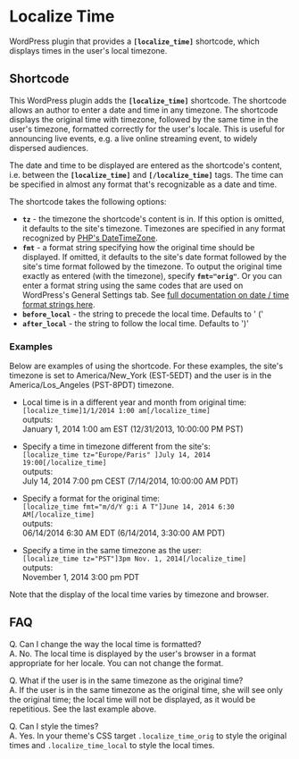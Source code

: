 Localize Time
=============

WordPress plugin that provides a **`[localize_time]`** shortcode, which displays times in
the user's local timezone.

## Shortcode

This WordPress plugin adds the **`[localize_time]`** shortcode. The shortcode allows an author
to enter a date and time in any timezone. The shortcode displays the original time with
timezone, followed by the same time in the user's timezone, formatted correctly for the
user's locale. This is useful for announcing live events, e.g. a live online streaming
event, to widely dispersed audiences.

The date and time to be displayed are entered as the shortcode's content, i.e. between the
**`[localize_time]`** and **`[/localize_time]`** tags. The time can be specified in almost
any format that's recognizable as a date and time.

The shortcode takes the following options:

+ **`tz`** - the timezone the shortcode's content is in. If this option is omitted, it defaults
  to the site's timezone. Timezones are specified in any format recognized by
  [PHP's DateTimeZone](http://www.php.net/manual/en/timezones.php).
+ **`fmt`** - a format string specifying how the original time should be displayed. If omitted,
  it defaults to the site's date format followed by the site's time format followed by the
  timezone. To output the original time exactly as entered (with the timezone), specify
  **`fmt="orig"`**. Or you can enter a format string using the same codes that are used on
  WordPress's General Settings tab. See
  [full documentation on date / time format strings here](http://codex.wordpress.org/Formatting_Date_and_Time).
+ **`before_local`** - the string to precede the local time. Defaults to ' ('
+ **`after_local`**  - the string to follow  the local time. Defaults to ')'


### Examples

Below are examples of using the shortcode. For these examples, the site's timezone is set to America/New_York (EST-5EDT) and the user is in the America/Los_Angeles (PST-8PDT) timezone.

* Local time is in a different year and month from original time:  
  `[localize_time]1/1/2014 1:00 am[/localize_time]`  
  outputs:  
  January 1, 2014 1:00 am EST (12/31/2013, 10:00:00 PM PST)

* Specify a time in timezone different from the site's:  
  `[localize_time tz="Europe/Paris" ]July 14, 2014 19:00[/localize_time]`  
  outputs:  
  July 14, 2014 7:00 pm CEST (7/14/2014, 10:00:00 AM PDT)

* Specify a format for the original time:  
  `[localize_time fmt="m/d/Y g:i A T"]June 14, 2014 6:30 AM[/localize_time]`  
  outputs:  
  06/14/2014 6:30 AM EDT (6/14/2014, 3:30:00 AM PDT)

* Specify a time in the same timezone as the user:  
  `[localize_time tz="PST"]3pm Nov. 1, 2014[/localize_time]`  
  outputs:  
  November 1, 2014 3:00 pm PDT


Note that the display of the local time varies by timezone and browser.


## FAQ

Q. Can I change the way the local time is formatted?  
A. No. The local time is displayed by the user's browser in a format appropriate for her locale.
You can not change the format.

Q. What if the user is in the same timezone as the original time?  
A. If the user is in the same timezone as the original time, she will see only the original time;
the local time will not be displayed, as it would be repetitious. See the last example above.

Q. Can I style the times?  
A. Yes. In your theme's CSS target `.localize_time_orig` to style the original times
and `.localize_time_local` to style the local times.
